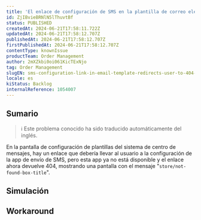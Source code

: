 ```yaml
---
title: 'El enlace de configuración de SMS en la plantilla de correo electrónico redirige al usuario a la página 404'
id: ZjIBvieBRNlN5lThuvtBf
status: PUBLISHED
createdAt: 2024-06-21T17:58:11.722Z
updatedAt: 2024-06-21T17:58:12.707Z
publishedAt: 2024-06-21T17:58:12.707Z
firstPublishedAt: 2024-06-21T17:58:12.707Z
contentType: knownIssue
productTeam: Order Management
author: 2mXZkbi0oi061KicTExNjo
tag: Order Management
slugEN: sms-configuration-link-in-email-template-redirects-user-to-404-page
locale: es
kiStatus: Backlog
internalReference: 1054007
---
```


## Sumario

>ℹ️ Este problema conocido ha sido traducido automáticamente del inglés.


En la pantalla de configuración de plantillas del sistema de centro de mensajes, hay un enlace que debería llevar al usuario a la configuración de la app de envío de SMS, pero esta app ya no está disponible y el enlace ahora devuelve 404, mostrando una pantalla con el mensaje "`store/not-found-box-title`".


##

## Simulación



## Workaround



